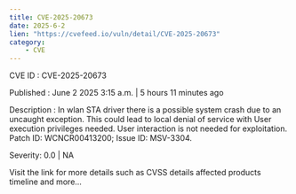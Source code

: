 ```yaml
---
title: CVE-2025-20673
date: 2025-6-2
lien: "https://cvefeed.io/vuln/detail/CVE-2025-20673"
category:
    - CVE
---
```


CVE ID : CVE-2025-20673

Published :  June 2
2025
3:15 a.m. | 5 hours
11 minutes ago

Description : In wlan STA driver
there is a possible system crash due to an uncaught exception. This could lead to local denial of service with User execution privileges needed. User interaction is not needed for exploitation. Patch ID: WCNCR00413200; Issue ID: MSV-3304.

Severity: 0.0 | NA

Visit the link for more details
such as CVSS details
affected products
timeline
and more...
